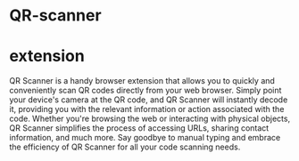 # QR-scanner
# extension
QR Scanner is a handy browser extension that allows you to quickly and conveniently scan QR codes directly from your web browser. Simply point your device's camera at the QR code, and QR Scanner will instantly decode it, providing you with the relevant information or action associated with the code. Whether you're browsing the web or interacting with physical objects, QR Scanner simplifies the process of accessing URLs, sharing contact information, and much more. Say goodbye to manual typing and embrace the efficiency of QR Scanner for all your code scanning needs.
